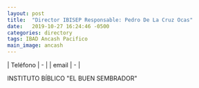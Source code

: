 ```yaml
---
layout: post
title:  "Director IBISEP Responsable: Pedro De La Cruz Ocas"
date:   2019-10-27 16:24:46 -0500
categories: directory
tags: IBAD Ancash Pacifico
main_image: ancash
---
```


| Teléfono  | - |
| email     | - |

INSTITUTO BÍBLICO "EL BUEN SEMBRADOR"

